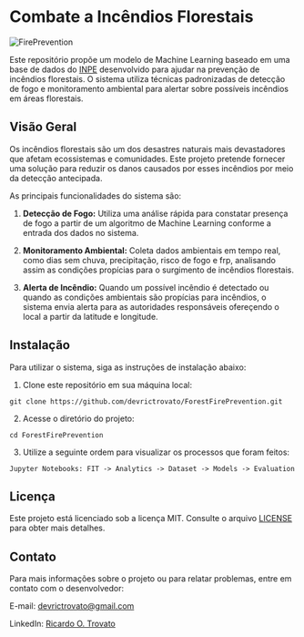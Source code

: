 # Combate a Incêndios Florestais

![FirePrevention](https://github.com/devrictrovato/ForestFirePrevention/assets/66500781/e60017cf-6b58-4469-8a2c-3f35c0901705)

Este repositório propõe um modelo de Machine Learning baseado em uma base de dados do [INPE](https://queimadas.dgi.inpe.br/queimadas/bdqueimadas) desenvolvido para ajudar na prevenção de incêndios florestais. O sistema utiliza técnicas padronizadas de detecção de fogo e monitoramento ambiental para alertar sobre possíveis incêndios em áreas florestais.

## Visão Geral

Os incêndios florestais são um dos desastres naturais mais devastadores que afetam ecossistemas e comunidades. Este projeto pretende fornecer uma solução para reduzir os danos causados por esses incêndios por meio da detecção antecipada.

As principais funcionalidades do sistema são:

1. **Detecção de Fogo:** Utiliza uma análise rápida para constatar presença de fogo a partir de um algoritmo de Machine Learning conforme a entrada dos dados no sistema.

2. **Monitoramento Ambiental:** Coleta dados ambientais em tempo real, como dias sem chuva, precipitação, risco de fogo e frp, analisando assim as condições propícias para o surgimento de incêndios florestais.

3. **Alerta de Incêndio:** Quando um possível incêndio é detectado ou quando as condições ambientais são propícias para incêndios, o sistema envia alerta para as autoridades responsáveis ofereçendo o local a partir da latitude e longitude.

## Instalação

Para utilizar o sistema, siga as instruções de instalação abaixo:

1. Clone este repositório em sua máquina local:

```
git clone https://github.com/devrictrovato/ForestFirePrevention.git
```

2. Acesse o diretório do projeto:

```
cd ForestFirePrevention
```

3. Utilize a seguinte ordem para visualizar os processos que foram feitos:

```
Jupyter Notebooks: FIT -> Analytics -> Dataset -> Models -> Evaluation
```

## Licença

Este projeto está licenciado sob a licença MIT. Consulte o arquivo [LICENSE](https://github.com/devrictrovato/Combate-Aos-Incendios-Florestais/blob/main/LICENSE) para obter mais detalhes.

## Contato

Para mais informações sobre o projeto ou para relatar problemas, entre em contato com o desenvolvedor:

E-mail: devrictrovato@gmail.com

LinkedIn: [Ricardo O. Trovato](https://www.linkedin.com/in/ricardo-de-oliveira-trovato/)
